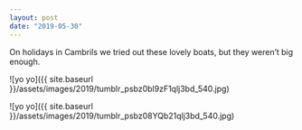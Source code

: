 ```yaml
---
layout: post
date: "2019-05-30"
---
```


On holidays in Cambrils we tried out these lovely boats, but they weren’t big enough.

![yo yo]({{ site.baseurl }}/assets/images/2019/tumblr_psbz0bl9zF1qlj3bd_540.jpg)

![yo yo]({{ site.baseurl }}/assets/images/2019/tumblr_psbz08YQb21qlj3bd_540.jpg)
